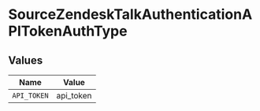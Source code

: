 # SourceZendeskTalkAuthenticationAPITokenAuthType


## Values

| Name        | Value       |
| ----------- | ----------- |
| `API_TOKEN` | api_token   |